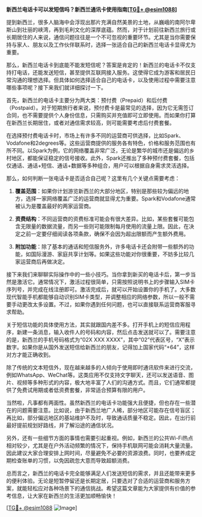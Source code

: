 **新西兰电话卡可以发短信吗？新西兰通讯卡使用指南[[TG💪+ @esim1088](https://t.me/s/esim1088)]**

提到新西兰，很多人脑海中会浮现出那片充满自然美景的土地，从巍峨的南阿尔卑斯山到壮丽的峡湾，再到毛利文化的深厚底蕴。然而，对于计划前往新西兰旅行或长期居住的人来说，通信问题往往是一个不可忽视的重要环节。尤其是当你需要保持与家人、朋友以及工作伙伴联系时，选择一张适合自己的新西兰电话卡显得尤为重要。

那么，新西兰电话卡到底能不能发短信呢？答案是肯定的！新西兰的电话卡不仅支持打电话，还能发送短信，甚至提供互联网接入服务。这使得它成为游客和居民日常沟通的理想选择。但具体如何选择适合自己的电话卡，以及使用过程中需要注意哪些事项呢？接下来我们就详细探讨一下。

首先，新西兰的电话卡主要分为两大类：预付费（Prepaid）和后付费（Postpaid）。对于短期旅行者来说，预付费卡是最常见的选择，因为它无需签订合同，也不需要提供个人身份信息，只需购买并充值即可立即使用。而如果你打算在新西兰长期居住，或者对通信需求较高，则可能需要考虑后付费套餐。

在选择预付费电话卡时，市场上有许多不同的运营商可供选择，比如Spark、Vodafone和2degrees等。这些运营商提供的服务各有特色，价格和服务范围也有所不同。以Spark为例，它的网络覆盖非常广泛，无论是繁华的城市还是偏远的乡村地区，都能保证稳定的信号接收。此外，Spark还推出了多种预付费套餐，包括仅通话、通话+短信、通话+数据等多种组合，用户可以根据自身需求灵活选择。

那么，如何判断一张电话卡是否适合自己呢？这里有几个关键点需要考虑：

1. **覆盖范围**：如果你计划游览新西兰的大部分地区，特别是那些较为偏远的地方，选择一家网络覆盖广泛的运营商就显得尤为重要。Spark和Vodafone通常被认为是覆盖最好的两家运营商。
   
2. **资费结构**：不同运营商的资费标准可能会有很大差异。比如，某些套餐可能包含无限量的数据流量，而另一些则可能限制每月使用的流量上限。因此，在决定之前一定要仔细阅读各项条款，确保不会因为超出限额而产生额外费用。

3. **附加功能**：除了基本的通话和短信服务外，许多电话卡还会附带一些额外的功能，如国际漫游、家庭共享计划等。如果这些功能对你很重要，不妨多比较几家运营商后再做决定。

接下来我们来聊聊实际操作中的一些小技巧。当你拿到新买的电话卡后，第一步当然是激活它。通常情况下，激活过程很简单，只需按照说明书上的步骤输入SIM卡序列号，并完成在线注册即可。激活完成后，就可以开始设置你的手机了。大多数现代智能手机都能够自动识别SIM卡类型，并调整相应的网络参数，所以一般不需要手动更改太多设置。不过，如果你遇到任何问题，也可以直接联系运营商客服寻求帮助。

关于短信功能的具体使用方法，其实就跟国内差不多。打开手机上的短信应用程序，新建一条消息，输入收件人的号码和内容，然后点击发送就可以了。需要注意的是，新西兰的手机号码格式为“02X XXX XXXX”，其中“02”代表区号，“X”表示数字。如果你是从国外发送短信给新西兰的朋友，记得加上国家代码“+64”，这样对方才能正确收到。

除了传统的文本短信外，现在越来越多的人倾向于使用即时通讯软件来进行交流，例如WhatsApp、WeChat等。这类应用不仅支持文字聊天，还可以发送语音、图片、视频等多种形式的内容，极大地丰富了人们的沟通方式。而且，它们通常都提供了免费试用期或者低资费套餐，非常适合预算有限的用户。

当然啦，凡事都有两面性。虽然新西兰的电话卡功能强大且便捷，但也存在一些潜在的问题需要注意。比如说，由于新西兰地广人稀，部分地区可能存在信号盲区；再比如，部分偏远地区的基站维护不及时，导致通话质量不稳定。因此，在出行前最好提前规划好路线，并了解沿途的通信状况。

另外，还有一些细节方面的事情也需要引起重视。例如，新西兰的公共Wi-Fi热点相对较少，尤其是在户外活动频繁的情况下，保持手机联网可能会消耗大量流量。因此建议大家合理安排上网时间，尽量避免不必要的资源浪费。同时，也要养成定期检查账单的习惯，以免因疏忽大意而导致超额消费。

总而言之，新西兰的电话卡完全能够满足人们发送短信的需求，并且还能带来更多的便利体验。无论是短暂停留还是长期定居，只要选对了合适的运营商和服务方案，就能轻松应对各种场景下的通信挑战。希望这篇文章能为大家提供有价值的参考信息，让大家在新西兰的生活更加顺畅愉快！

[[TG💪+ @esim1088](https://t.me/s/esim1088) ![Image](https://i.postimg.cc/4NQfJmqS/Snipaste-2025-05-13-00-14-12.png)]